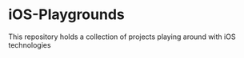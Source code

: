 # iOS-Playgrounds
This repository holds a collection of projects playing around with iOS technologies
